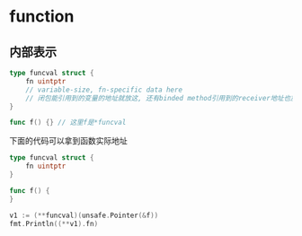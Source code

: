 # function

## 内部表示

```go
type funcval struct {
	fn uintptr
	// variable-size, fn-specific data here
	// 闭包能引用到的变量的地址就放这, 还有binded method引用到的receiver地址也放这
}
```

```go
func f() {} // 这里f是*funcval
```

下面的代码可以拿到函数实际地址

```go
type funcval struct {
    fn uintptr
}

func f() {
}

v1 := (**funcval)(unsafe.Pointer(&f))
fmt.Println((**v1).fn)
```
